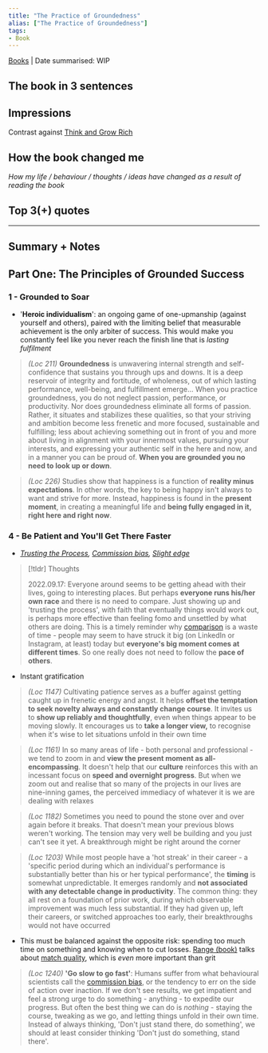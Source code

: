 ```yaml
---
title: "The Practice of Groundedness"
alias: ["The Practice of Groundedness"]
tags:
- Book
---
```

[Books](notes/Books.md) | Date summarised: WIP
## The book in 3 sentences
## Impressions
Contrast against [Think and Grow Rich](notes/B_Think%20and%20Grow%20Rich.md)
## How the book changed me
*How my life / behaviour / thoughts / ideas have changed as a result of reading the book*

## Top 3(+) quotes

---
## Summary + Notes

## Part One: The Principles of Grounded Success
### 1 - Grounded to Soar
- '**Heroic individualism**': an ongoing game of one-upmanship (against yourself and others), paired with the limiting belief that measurable achievement is the only arbiter of success. This would make you constantly feel like you never reach the finish line that is *lasting fulfilment*

> *(Loc 211)* **Groundedness** is unwavering internal strength and self-confidence that sustains you through ups and downs. It is a deep reservoir of integrity and fortitude, of wholeness, out of which lasting performance, well-being, and fulfillment emerge... When you practice groundedness, you do not neglect passion, performance, or productivity. Nor does groundedness eliminate all forms of passion. Rather, it situates and stabilizes these qualities, so that your striving and ambition become less frenetic and more focused, sustainable and fulfilling; less about achieving something out in front of you and more about living in alignment with your innermost values, pursuing your interests, and expressing your authentic self in the here and now, and in a manner you can be proud of. **When you are grounded you no need to look up or down**. 

> *(Loc 226)* Studies show that happiness is a function of **reality minus expectations**. In other words, the key to being happy isn't always to want and strive for more. Instead, happiness is found in the **present moment**, in creating a meaningful life and **being fully engaged in it, right here and right now**. 


### 4 - Be Patient and You'll Get There Faster
- *[Trusting the Process](notes/C_Trust%20the%20Process.md), [Commission bias](notes/C_Commission%20bias.md), [Slight edge](notes/C_Slight%20edge.md)*
> [!tldr] Thoughts
>
> 2022.09.17: Everyone around seems to be getting ahead with their lives, going to interesting places. But perhaps **everyone runs his/her own race** and there is no need to compare. Just showing up and 'trusting the process', with faith that eventually things would work out, is perhaps more effective than feeling fomo and unsettled by what others are doing. This is a timely reminder why [comparison](notes/C_The%20greatest%20killer%20of%20happiness%20is%20comparison.md) is a waste of time - people may seem to have struck it big (on LinkedIn or Instagram, at least) today but **everyone's big moment comes at different times**. So one really does not need to follow the **pace of others**. 

- Instant gratification 

> *(Loc 1147)* Cultivating patience serves as a buffer against getting caught up in frenetic energy and angst. It helps **offset the temptation to seek novelty always and constantly change course**. It invites us to **show up reliably and thoughtfully**, even when things appear to be moving slowly. It encourages us to **take a longer view,** to recognise when it's wise to let situations unfold in their own time 

> *(Loc 1161)* In so many areas of life - both personal and professional - we tend to zoom in and **view the present moment as all-encompassing**. It doesn't help that our **culture** reinforces this with an incessant focus on **speed and overnight progress**. But when we zoom out and realise that so many of the projects in our lives are nine-inning games, the perceived immediacy of whatever it is we are dealing with relaxes 

>*(Loc 1182)* Sometimes you need to pound the stone over and over again before it breaks. That doesn't mean your previous blows weren't working. The tension may very well be building and you just can't see it yet. A breakthrough might be right around the corner 

> *(Loc 1203)* While most people have a 'hot streak' in their career - a 'specific period during which an individual's performance is substantially better than his or her typical performance', the **timing** is somewhat unpredictable. It emerges randomly and **not associated with any detectable change in productivity**. The common thing: they all rest on a foundation of prior work, during which observable improvement was much less substantial. If they had given up, left their careers, or switched approaches too early, their breakthroughs would not have occurred

- This must be balanced against the opposite risk: spending too much time on something and knowing when to cut losses. [Range (book)](notes/B_Range.md) talks about [match quality](C_Match%20quality), which is *even* more important than grit

> *(Loc 1240)* **'Go slow to go fast'**: Humans suffer from what behavioural scientists call the [commission bias](notes/C_Commission%20bias.md), or the tendency to err on the side of action over inaction. If we don't see results, we get impatient and feel a strong urge to do something - anything - to expedite our progress. But often the best thing we can do is *nothing* - staying the course, tweaking as we go, and letting things unfold in their own time. Instead of always thinking, 'Don't just stand there, do something', we should at least consider thinking 'Don't just do something, stand there'. 